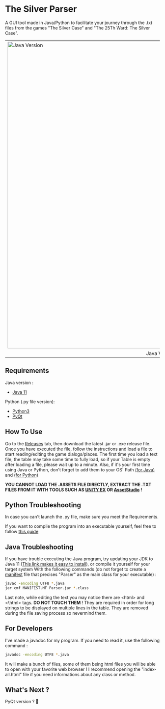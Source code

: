 # The Silver Parser



A GUI tool made in Java/Python to facilitate your journey through the .txt files from the games "The Silver Case" and "The 25Th Ward: The Silver Case".

<table>
<tr>
<td><img src="https://i.imgur.com/qEYwyEo.png" alt="Java Version"  width="1000"/> </td>
<td><img src="https://i.imgur.com/lAc9HJO.png"alt="Python Version" width="1000" /> </td>
</tr>
<tr>
	<td style="text-align: center;">Java Version </td>
	<td style="text-align: center;">Python Version </td>
</tr>	
</table>

## Requirements

Java version : 

- [Java 11](https://ninite.com/adoptjavax11/)

Python (.py file version): 

- [Python3](https://www.python.org/downloads/)
- [PyQt](https://pypi.org/project/PyQt5/)


## How To Use

Go to the [Releases](https://github.com/Sakimotor/The-Silver-Parser/releases) tab, then download the latest .jar or .exe release file.
Once you have executed the file, follow the instructions and load a file to start reading/editing the game dialogs/places. The first time you load a text file, the table may take some time to fully load, so if your Table is empty after loading a file, please wait up to a minute. Also, if it's your first time using Java or Python, don't forget to add them to your OS' Path [(for Java)](https://help.talend.com/reader/nvbM6kBZltEAlPPDszEwUA/mTSf7z1s7egd5xs6r_vhDw) and [(for Python)](https://datatofish.com/add-python-to-windows-path/)

**YOU CANNOT LOAD THE .ASSETS FILE DIRECTLY, EXTRACT THE .TXT FILES FROM IT WITH TOOLS SUCH AS [UNITY EX](https://forum.zoneofgames.ru/topic/36240-unityex/) OR [AssetStudio](https://github.com/Perfare/AssetStudio) !**


## Python Troubleshooting

In case you can't launch the .py file, make sure you meet the Requirements.

If you want to compile the program into an executable yourself, feel free to follow [this guide](https://pythonbasics.org/compile-pyqt-to-exe/)

## Java Troubleshooting

If you have trouble executing the Java program, try updating your JDK to Java 11 ([This link makes it easy to install](https://ninite.com/adoptjavax11/)), or compile it yourself for your target system With the following commands (do not forget to create a [manifest](https://docs.oracle.com/javase/tutorial/deployment/jar/manifestindex.html) file that precises "Parser" as the main class for your executable) :

```bash
javac -encoding UTF8 *.java
jar cmf MANIFEST.MF Parser.jar *.class
```

Last note, while editing the text you may notice there are &lt;html&gt; and &lt;\\html&gt; tags. **DO NOT TOUCH THEM** ! They are required in order for long strings to be displayed on multiple lines in the table. They are removed during the file saving process so nevermind them.

## For Developers

I've made a javadoc for my program. If you need to read it, use the following command :

```bash
javadoc -encoding UTF8 *.java
```

It will make a bunch of files, some of them being html files you will be able to open with your favorite web browser ! I recommend opening the "index-all.html" file if you need informations about any class or method.



## What's Next ?

PyQt version ? 👀
